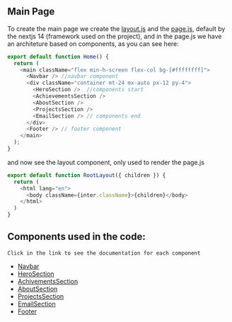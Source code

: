 ## Main Page


To create the main page we create the [layout.js](../src/app/layout.js) and the [page.js](../src/app/page.js), default by the nextjs 14 (framework used on the project), and in the page.js we have an architeture based on components, as you can see here: 

``` js
export default function Home() {
  return (
    <main className="flex min-h-screen flex-col bg-[#ffffffff]">
      <Navbar /> //navbar component
      <div className="container mt-24 mx-auto px-12 py-4">
        <HeroSection />  //components start
        <AchievementsSection />
        <AboutSection />
        <ProjectsSection />
        <EmailSection /> // components end
      </div>
      <Footer /> // footer component
    </main>
  );
}
```
and now see the layout component, only used to render the page.js

``` js
export default function RootLayout({ children }) {
  return (
    <html lang="en">
      <body className={inter.className}>{children}</body>
    </html>
  )
}

```
## Components used in the code:
```
Click in the link to see the documentation for each component
```
* [Navbar]()
* [HeroSection]()
* [AchivementsSection]()
* [AboutSection](./Components/AboutSection.md)
* [ProjectsSection]()
* [EmailSection]()
* [Footer]()
